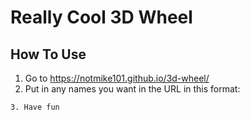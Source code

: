 # Really Cool 3D Wheel

## How To Use

1. Go to https://notmike101.github.io/3d-wheel/
2. Put in any names you want in the URL in this format:
  ```https://notmike101.github.io/3d-wheel/#name1|name2|name3|...
3. Have fun